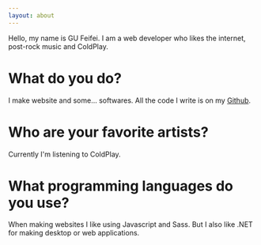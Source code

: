 ```yaml
---
layout: about
---
```


Hello, my name is GU Feifei. I am a  web developer who likes the internet, post-rock music and ColdPlay.

# What do you do?
I make website and some... softwares. All the code I write is on my [Github](https://github.com/mossgreen).

# Who are your favorite artists?
Currently I'm listening to ColdPlay.

# What programming languages do you use?
When making websites I like using Javascript and Sass. But I also like .NET for making desktop or web applications.

